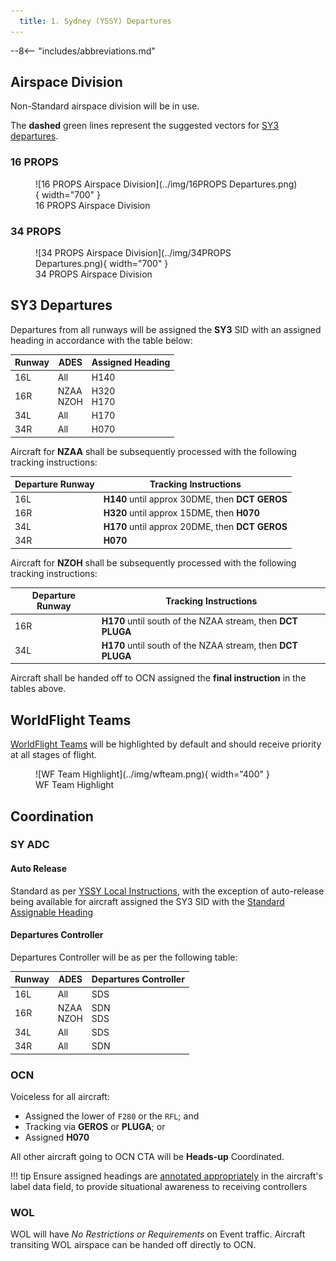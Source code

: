 ```yaml
---
  title: 1. Sydney (YSSY) Departures
---
```


--8<-- "includes/abbreviations.md"

## Airspace Division
Non-Standard airspace division will be in use.

The **dashed** green lines represent the suggested vectors for [SY3 departures](#sy3-departures).

### 16 PROPS

<figure markdown>
![16 PROPS Airspace Division](../img/16PROPS Departures.png){ width="700" }
  <figcaption>16 PROPS Airspace Division</figcaption>
</figure>

### 34 PROPS

<figure markdown>
![34 PROPS Airspace Division](../img/34PROPS Departures.png){ width="700" }
  <figcaption>34 PROPS Airspace Division</figcaption>
</figure>

## SY3 Departures
Departures from all runways will be assigned the **SY3** SID with an assigned heading in accordance with the table below:

| Runway | ADES | Assigned Heading |
| ---------- | --- | --- |
|  16L  | All | H140 |
|  16R  | NZAA<br>NZOH | H320<br>H170 |
|  34L  | All | H170 |
|  34R  | All | H070 |

Aircraft for **NZAA** shall be subsequently processed with the following tracking instructions:

| Departure Runway | Tracking Instructions |
| --- | --- |
| 16L | **H140** until approx 30DME, then **DCT GEROS** |
| 16R | **H320** until approx 15DME, then **H070** |
| 34L | **H170** until approx 20DME, then **DCT GEROS** |
| 34R | **H070** |

Aircraft for **NZOH** shall be subsequently processed with the following tracking instructions:

| Departure Runway | Tracking Instructions |
| --- | --- |
| 16R | **H170** until south of the NZAA stream, then **DCT PLUGA** |
| 34L | **H170** until south of the NZAA stream, then **DCT PLUGA** |

Aircraft shall be handed off to OCN assigned the **final instruction** in the tables above.

## WorldFlight Teams
[WorldFlight Teams](../../../../#official-team-callsigns) will be highlighted by default and should receive priority at all stages of flight.

<figure markdown>
![WF Team Highlight](../img/wfteam.png){ width="400" }
<figcaption>WF Team Highlight</figcaption>
</figure>

## Coordination
### SY ADC
#### Auto Release
Standard as per [YSSY Local Instructions](../../../../aerodromes/classc/Sydney/#auto-release), with the exception of auto-release being available for aircraft assigned the SY3 SID with the [Standard Assignable Heading](#sy3-assigned-heading)

#### Departures Controller
Departures Controller will be as per the following table:

| Runway | ADES | Departures Controller |
| ---------- | --- | --- |
|  16L  | All | SDS |
|  16R  | NZAA<br>NZOH | SDN<br>SDS |
|  34L  | All | SDS |
|  34R  | All | SDN |

### OCN
Voiceless for all aircraft:

- Assigned the lower of `F280` or the `RFL`; and  
- Tracking via **GEROS** or **PLUGA**; or  
- Assigned **H070**

All other aircraft going to OCN CTA will be **Heads-up** Coordinated.

!!! tip
    Ensure assigned headings are [annotated appropriately](../../../../client/annotations/#route-and-positions) in the aircraft's label data field, to provide situational awareness to receiving controllers

### WOL
WOL will have *No Restrictions or Requirements* on Event traffic. Aircraft transiting WOL airspace can be handed off directly to OCN.